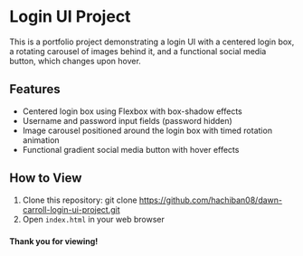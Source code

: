 # Login UI Project

This is a portfolio project demonstrating a login UI with a centered login box, a rotating carousel of images behind it, and a functional social media button, which changes upon hover.

## Features
- Centered login box using Flexbox with box-shadow effects
- Username and password input fields (password hidden)
- Image carousel positioned around the login box with timed rotation animation
- Functional gradient social media button with hover effects

## How to View
1. Clone this repository:
   git clone https://github.com/hachiban08/dawn-carroll-login-ui-project.git
2. Open `index.html` in your web browser

###


**Thank you for viewing!**
